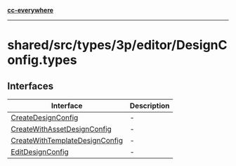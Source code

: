[**cc-everywhere**](../../../../../../index.md)

***

# shared/src/types/3p/editor/DesignConfig.types

## Interfaces

| Interface | Description |
| ------ | ------ |
| [CreateDesignConfig](../design-config-types/interfaces/create-design-config.md) | - |
| [CreateWithAssetDesignConfig](../design-config-types/interfaces/create-with-asset-design-config.md) | - |
| [CreateWithTemplateDesignConfig](../design-config-types/interfaces/create-with-template-design-config.md) | - |
| [EditDesignConfig](../design-config-types/interfaces/edit-design-config.md) | - |
